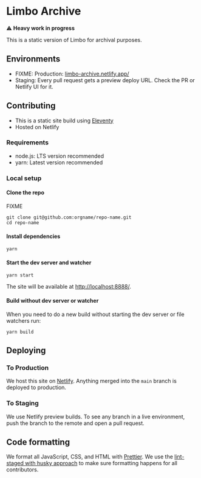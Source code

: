 # Limbo Archive

⚠️ **Heavy work in progress**

This is a static version of Limbo for archival purposes.

## Environments

- FIXME: Production: [limbo-archive.netlify.app/](https://limbo-archive.netlify.app/)
- Staging: Every pull request gets a preview deploy URL. Check the PR or Netlify UI for it.

## Contributing

- This is a static site build using [Eleventy](https://www.11ty.dev/docs)
- Hosted on Netlify

### Requirements

- node.js: LTS version recommended
- yarn: Latest version recommended

### Local setup

#### Clone the repo

FIXME

```
git clone git@github.com:orgname/repo-name.git
cd repo-name
```

#### Install dependencies

```
yarn
```

#### Start the dev server and watcher

```
yarn start
```

The site will be available at [http://localhost:8888/](http://localhost:8888/).

#### Build without dev server or watcher

When you need to do a new build without starting the dev server or file watchers run:

```
yarn build
```

## Deploying

### To Production

We host this site on [Netlify](https://www.netlify.com/). Anything merged into the `main` branch is deployed to production.

### To Staging

We use Netlify preview builds. To see any branch in a live environment, push the branch to the remote and open a pull request.

## Code formatting

We format all JavaScript, CSS, and HTML with [Prettier](https://prettier.io). We use the [lint-staged with husky approach](https://prettier.io/docs/en/precommit.html#option-1-lint-stagedhttpsgithubcomokonetlint-staged) to make sure formatting happens for all contributors.
